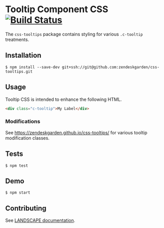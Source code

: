 # Tooltip Component CSS [![Build Status](https://travis-ci.com/zendeskgarden/css-tooltips.svg?token=dDt9s6smCMgz269xNbpz&branch=master)](https://travis-ci.com/zendeskgarden/css-tooltips)

The `css-tooltips` package contains styling for various `.c-tooltip` treatments.

## Installation

    $ npm install --save-dev git+ssh://git@github.com:zendeskgarden/css-tooltips.git

## Usage

Tooltip CSS is intended to enhance the following HTML.

```html
<div class="c-tooltip">My Label</div>
```

### Modifications

See https://zendeskgarden.github.io/css-tooltips/ for various tooltip
modification classes.

## Tests

    $ npm test

## Demo

    $ npm start

## Contributing

See [LANDSCAPE
documentation](https://github.com/zendeskgarden/LANDSCAPE/wiki/Contributing).
